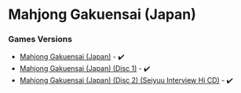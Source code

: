 # Mahjong Gakuensai (Japan)

### Games Versions

- [Mahjong Gakuensai (Japan)](./T-25304G/01/README.md) - :heavy_check_mark:
- [Mahjong Gakuensai (Japan) (Disc 1)](./T-25305G1/01/README.md) - :heavy_check_mark:
- [Mahjong Gakuensai (Japan) (Disc 2) (Seiyuu Interview Hi CD)](./T-25305G2/01/README.md) - :heavy_check_mark:
